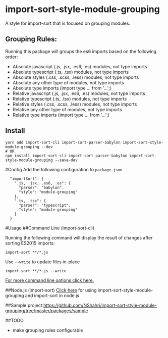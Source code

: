 # import-sort-style-module-grouping
A style for import-sort that is focused on grouping modules.


## Grouping Rules:
Running this package will groups the es6 imports based on the following order:

* Absolute javascript (.js, .jsx, .es6, .es) modules, not type imports
* Absolute typescript (.ts, .tsx) modules, not type imports
* Absolute styles (.css, .scss, .less) modules, not type imports
* Absolute any other type of modules, not type imports
* Absolute type imports (import type ... from '...';)
* Relative javascript (.js, .jsx, .es6, .es) modules, not type imports
* Relative typescript (.ts, .tsx) modules, not type imports
* Relative styles (.css, .scss, .less) modules, not type imports
* Relative any other type of modules, not type imports
* Relative type imports (import type ... from '...';)


## Install
```
yarn add import-sort-cli import-sort-parser-babylon import-sort-style-module-grouping --dev
# OR
npm install import-sort-cli import-sort-parser-babylon import-sort-style-module-grouping --save-dev
```

#Config
Add the following configuration to `package.json`

```
  "importSort": {
    ".js, .jsx, .es6, .es": {
      "parser": "babylon",
      "style": "module-grouping"
    },
    ".ts, .tsx": {
      "parser": "typescript",
      "style": "module-grouping"
    }
  }
```

#Usage
##Command Line (import-sort-cli)

Running the following command will display the result of changes after sorting ES2015 imports:
```
import-sort **/*.js
```

Use `--write` to update files in-place
```
import-sort **/*.js --write
```

[For more command line options click here.](https://github.com/renke/import-sort#command-line-import-sort-cli)

##Node.js (import-sort)
[Click here](https://github.com/renke/import-sort#nodejs-import-sort) for using import-sort-style-module-grouping and import-sort in node.js


##Sample project
https://github.com/NShahri/import-sort-style-module-grouping/tree/master/packages/sample

##TODO
* make grouping rules configurable
